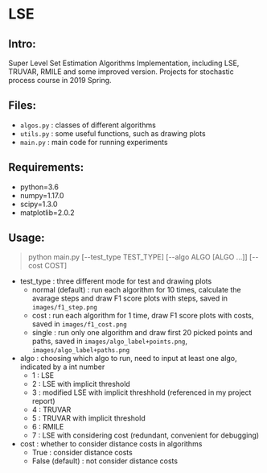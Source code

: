 # LSE

## Intro:

Super Level Set Estimation Algorithms Implementation, including LSE, TRUVAR, RMILE and some improved version. Projects for stochastic process course in 2019 Spring.

## Files:

 + `algos.py` : classes of different algorithms
 + `utils.py` : some useful functions, such as drawing plots
 + `main.py` : main code for running experiments

## Requirements:

+ python=3.6
+ numpy=1.17.0
+ scipy=1.3.0
+ matplotlib=2.0.2

## Usage:

> python main.py [--test_type TEST_TYPE] [--algo ALGO [ALGO ...]] [--cost COST]

+ test_type : three different mode for test and drawing plots
  + normal (default) : run each algorithm for 10 times, calculate the avarage steps and draw F1 score plots with steps, saved in `images/f1_step.png`
  + cost : run each algorithm for 1 time, draw F1 score plots with costs, saved in `images/f1_cost.png`
  + single : run only one algorithm and draw first 20 picked points and paths, saved in `images/algo_label+points.png`, `images/algo_label+paths.png`
+ algo : choosing which algo to run, need to input at least one algo, indicated by a int number
  + 1 : LSE
  + 2 : LSE with implicit threshold
  + 3 : modified LSE with implicit threshhold (referenced in my project report)
  + 4 : TRUVAR
  + 5 : TRUVAR with implicit threshold
  + 6 : RMILE
  + 7 : LSE with considering cost (redundant, convenient for debugging)
+ cost : whether to consider distance costs in algorithms
  + True : consider distance costs
  + False (default) : not consider distance costs  